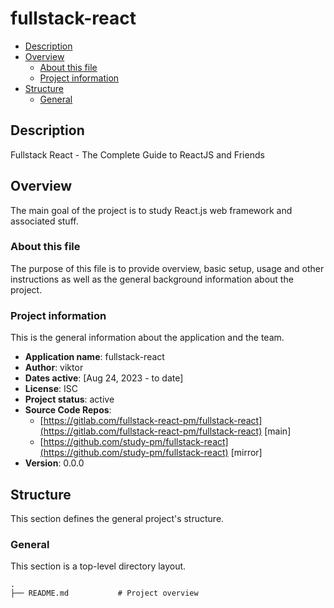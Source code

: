 # fullstack-react

- [Description](#description)
- [Overview](#overview)
  - [About this file](#about-this-file)
  - [Project information](#project-information)
- [Structure](#structure)
  - [General](#general)

## Description

Fullstack React - The Complete Guide to ReactJS and Friends

## Overview

The main goal of the project is to study React.js web framework and associated stuff.

### About this file

The purpose of this file is to provide overview, basic setup, usage and other instructions as well as the general background information about the project.

### Project information

This is the general information about the application and the team.

- **Application name**: fullstack-react
- **Author**: viktor
- **Dates active**: [Aug 24, 2023 - to date]
- **License**: ISC
- **Project status**: active
- **Source Code Repos**:
  - [https://gitlab.com/fullstack-react-pm/fullstack-react](https://gitlab.com/fullstack-react-pm/fullstack-react) [main]
  - [https://github.com/study-pm/fullstack-react](https://github.com/study-pm/fullstack-react) [mirror]
- **Version**: 0.0.0

## Structure

This section defines the general project's structure.

### General

This section is a top-level directory layout. 

```
.
├── README.md           # Project overview
```
